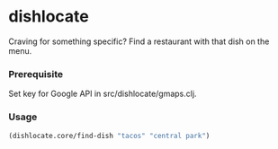 # dishlocate
Craving for something specific? Find a restaurant with that dish on the menu.

### Prerequisite

Set key for Google API in src/dishlocate/gmaps.clj.

### Usage

```clojure
(dishlocate.core/find-dish "tacos" "central park")
```